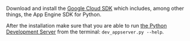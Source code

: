 Download and install the
[Google Cloud SDK](https://developers.google.com/cloud/sdk/) which includes,
among other things, the App Engine SDK for Python.

After the installation make sure that you are able to run
[the Python Development Server](https://developers.google.com/appengine/docs/python/tools/devserver)
from the terminal: `dev_appserver.py --help`.
